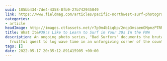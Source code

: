 ```yaml
---
uuid: 185bb434-7de4-4358-8fb9-27b742945049
link: https://www.fieldmag.com/articles/pacific-northwest-surf-photography?mc_cid=69eb44bb09
categories:
- article
headImage: http://images.ctfassets.net/r7p9m4b1iqbp/2nqp3msaenGMpmzPTRMWJY/50acf837ebff52cbaee82e3194a70894/Josh-Poehlein-PNW-Bad-Surfers-hero.jpg?w=1000
title: What It&#39;s Like to Learn to Surf in Your 30s In the PNW
description: An ongoing photo series, "Bad Surfers" documents the brutal but sometimes
  fruitful quest to log wave time in an unforgiving corner of the country
tags: []
date: 2022-05-17 20:35:12.891415905 +00:00
---
```

